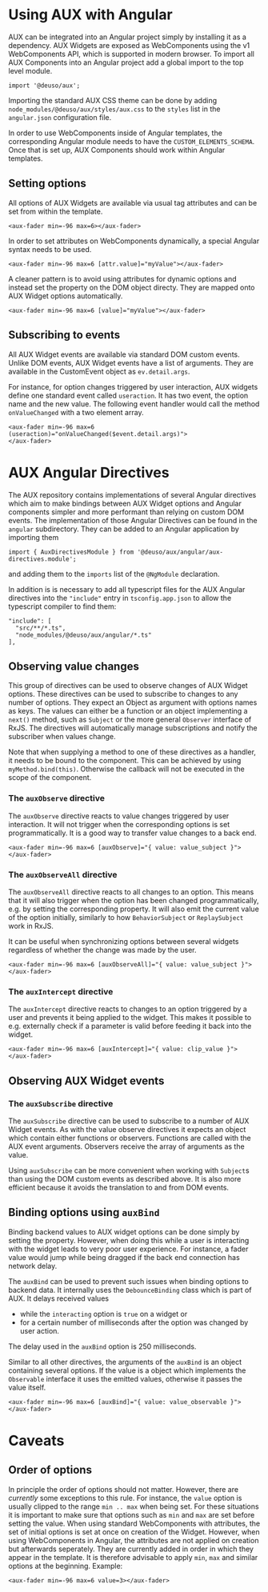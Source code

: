 # Using AUX with Angular

AUX can be integrated into an Angular project simply by installing it as a
dependency. AUX Widgets are exposed as WebComponents using the v1 WebComponents API, which
is supported in modern browser. To import all AUX Components into an Angular
project add a global import to the top level module.

    import '@deuso/aux';

Importing the standard AUX CSS theme can be done by adding
`node_modules/@deuso/aux/styles/aux.css` to the `styles` list in the
`angular.json` configuration file.

In order to use WebComponents inside of Angular templates, the corresponding Angular
module needs to have the `CUSTOM_ELEMENTS_SCHEMA`. Once that is set up, AUX
Components should work within Angular templates.

## Setting options

All options of AUX Widgets are available via usual tag attributes and can be set
from within the template.

    <aux-fader min=-96 max=6></aux-fader>

In order to set attributes on WebComponents dynamically, a special Angular
syntax needs to be used.

    <aux-fader min=-96 max=6 [attr.value]="myValue"></aux-fader>

A cleaner pattern is to avoid using attributes for dynamic options and
instead set the property on the DOM object directy. They are mapped onto AUX
Widget options automatically.

    <aux-fader min=-96 max=6 [value]="myValue"></aux-fader>

## Subscribing to events

All AUX Widget events are available via standard DOM custom events. Unlike DOM
events, AUX Widget events have a list of arguments. They are available in the
CustomEvent object as `ev.detail.args`.

For instance, for option changes triggered by user interaction, AUX widgets define
one standard event called `useraction`. It has two event, the option name and
the new value. The following event handler would call the method
`onValueChanged` with a two element array.

    <aux-fader min=-96 max=6 (useraction)="onValueChanged($event.detail.args)">
    </aux-fader>

# AUX Angular Directives

The AUX repository contains implementations of several Angular directives which
aim to make bindings between AUX Widget options and Angular components simpler
and more performant than relying on custom DOM events. The implementation of
those Angular Directives can be found in the `angular` subdirectory. They can be
added to an Angular application by importing them

    import { AuxDirectivesModule } from '@deuso/aux/angular/aux-directives.module';

and adding them to the `imports` list of the `@NgModule` declaration.

In addition is is necessary to add all typescript files for the AUX Angular
directives into the `"include"` entry in `tsconfig.app.json` to allow the
typescript compiler to find them:

    "include": [
      "src/**/*.ts",
      "node_modules/@deuso/aux/angular/*.ts"
    ],

## Observing value changes

This group of directives can be used to observe changes of AUX Widget options.
These directives can be used to subscribe to changes to any number of options.
They expect an Object as argument with options names as keys. The values can
either be a function or an object implementing a `next()` method, such as
`Subject` or the more general `Observer` interface of RxJS.
The directives will automatically manage subscriptions and notify the
subscriber when values change.

Note that when supplying a method to one of these directives as a handler, it
needs to be bound to the component. This can be achieved by using
`myMethod.bind(this)`. Otherwise the callback will not be executed in the scope
of the component.

### The `auxObserve` directive

The `auxObserve` directive reacts to value changes triggered by user
interaction. It will not trigger when the corresponding options is set
programmatically. It is a good way to transfer value changes to a back end.

    <aux-fader min=-96 max=6 [auxObserve]="{ value: value_subject }">
    </aux-fader>

### The `auxObserveAll` directive

The `auxObserveAll` directive reacts to all changes to an option. This means
that it will also trigger when the option has been changed programmatically,
e.g. by setting the corresponding property. It will also emit the current value
of the option initially, similarly to how `BehaviorSubject` or `ReplaySubject`
work in RxJS.

It can be useful when synchronizing options between several widgets regardless
of whether the change was made by the user.

    <aux-fader min=-96 max=6 [auxObserveAll]="{ value: value_subject }">
    </aux-fader>

### The `auxIntercept` directive

The `auxIntercept` directive reacts to changes to an option triggered by a user
and prevents it being applied to the widget. This makes it possible to e.g.
externally check if a parameter is valid before feeding it back into the widget.

    <aux-fader min=-96 max=6 [auxIntercept]="{ value: clip_value }">
    </aux-fader>

## Observing AUX Widget events

### The `auxSubscribe` directive

The `auxSubscribe` directive can be used to subscribe to a number of AUX Widget
events. As with the value observe directives it expects an object which contain
either functions or observers. Functions are called with the AUX event
arguments. Observers receive the array of arguments as the value.

Using `auxSubscribe` can be more convenient when working with `Subject`s than
using the DOM custom events as described above. It is also more efficient
because it avoids the translation to and from DOM events.

## Binding options using `auxBind`

Binding backend values to AUX widget options can be done simply by setting the
property. However, when doing this while a user is interacting with the widget
leads to very poor user experience. For instance, a fader value would jump while
being dragged if the back end connection has network delay.

The `auxBind` can be used to prevent such issues when binding options to backend
data. It internally uses the `DebounceBinding` class which is part of AUX. It
delays received values

* while the `interacting` option is `true` on a widget or
* for a certain number of milliseconds after the option was changed by user
  action.

The delay used in the `auxBind` option is 250 milliseconds.

Similar to all other directives, the arguments of the `auxBind` is an object
containing several options. If the value is a object which implements the
`Observable` interface it uses the emitted values, otherwise it passes the value
itself.

    <aux-fader min=-96 max=6 [auxBind]="{ value: value_observable }">
    </aux-fader>

# Caveats

## Order of options

In principle the order of options should not matter. However, there are
*currently* some exceptions to this rule. For instance, the `value` option is
usually clipped to the range `min .. max` when being set. For these situations
it is important to make sure that options such as `min` and `max` are set before
setting the value. When using standard WebComponents with attributes, the set of
initial options is set at once on creation of the Widget. However, when using
WebComponents in Angular, the attributes are not applied on creation but
afterwards seperately. They are currently added in order in which they appear in
the template. It is therefore advisable to apply `min`, `max` and similar
options at the beginning. Example:

    <aux-fader min=-96 max=6 value=3></aux-fader>

